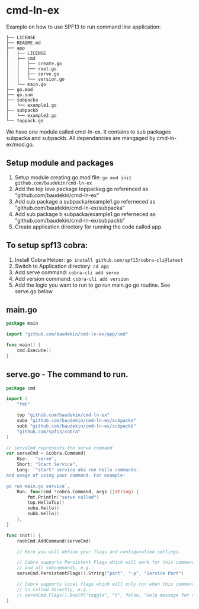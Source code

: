 # cmd-ln-ex
Example on how to use SPF13 to run command line application:

```
├── LICENSE
├── README.md
├── app
│   ├── LICENSE
│   ├── cmd
│   │   ├── create.go
│   │   ├── root.go
│   │   ├── serve.go
│   │   └── version.go
│   └── main.go
├── go.mod
├── go.sum
├── subpacka
│   └── example1.go
├── subpackb
│   └── example2.go
└── toppack.go
```

We have one module called cmd-ln-ex. It contains to sub packages subpacka and subpackb.  All dependancies are mangaged by 
cmd-ln-ex/mod.go.

## Setup module and packages
1. Setup module creating go.mod file: ```go mod init github.com/baudekin/cmd-ln-ex```
2. Add the top leve package toppackag.go referenced as "github.com/baudekin/cmd-ln-ex"
3. Add sub package a subpacka/example1.go referneced as "github.com/baudekin/cmd-ln-ex/subpacka"
4. Add sub package b subpacka/example1.go referneced as "github.com/baudekin/cmd-ln-ex/subpackb"
5. Create application directory for running the code called app. 


## To setup spf13 cobra:
1. Install Cobra Helper: ```go install github.com/spf13/cobra-cli@latest```
2. Switch to Application directory: ```cd app```
3. Add serve command: ```cobra-cli add serve```
4. Add version command: ```cobra-cli add version```
5. Add the logic you want to run to go run main.go go routine. See serve.go below 


## main.go 
```go
package main

import "github.com/baudekin/cmd-ln-ex/app/cmd"

func main() {
	cmd.Execute()
}


```
## serve.go - The command to run.
```go
package cmd

import (
	"fmt"

	top "github.com/baudekin/cmd-ln-ex"
	suba "github.com/baudekin/cmd-ln-ex/subpacka"
	subb "github.com/baudekin/cmd-ln-ex/subpackb"
	"github.com/spf13/cobra"
)

// serveCmd represents the serve command
var serveCmd = &cobra.Command{
	Use:   "serve",
	Short: "Start Service",
	Long: `"start" service aka run hello commands.
and usage of using your command. For example:

go run main.go service`,
	Run: func(cmd *cobra.Command, args []string) {
		fmt.Println("serve called")
		top.HelloTop()
		suba.Hello()
		subb.Hello()
	},
}

func init() {
	rootCmd.AddCommand(serveCmd)

	// Here you will define your flags and configuration settings.

	// Cobra supports Persistent Flags which will work for this command
	// and all subcommands, e.g.:
	serveCmd.PersistentFlags().String("port", "-p", "Service Port")

	// Cobra supports local flags which will only run when this command
	// is called directly, e.g.:
	// serveCmd.Flags().BoolP("toggle", "t", false, "Help message for toggle")
}
```

